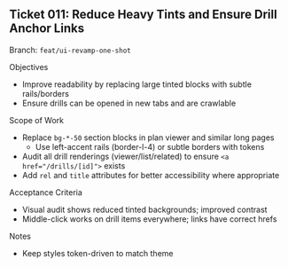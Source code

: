 ## Ticket 011: Reduce Heavy Tints and Ensure Drill Anchor Links

Branch: `feat/ui-revamp-one-shot`

Objectives
- Improve readability by replacing large tinted blocks with subtle rails/borders
- Ensure drills can be opened in new tabs and are crawlable

Scope of Work
- Replace `bg-*-50` section blocks in plan viewer and similar long pages
  - Use left-accent rails (border-l-4) or subtle borders with tokens
- Audit all drill renderings (viewer/list/related) to ensure `<a href="/drills/[id]">` exists
- Add `rel` and `title` attributes for better accessibility where appropriate

Acceptance Criteria
- Visual audit shows reduced tinted backgrounds; improved contrast
- Middle-click works on drill items everywhere; links have correct hrefs

Notes
- Keep styles token-driven to match theme


